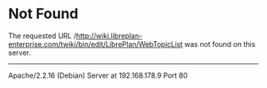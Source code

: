 Not Found
=========

The requested URL /http://wiki.libreplan-enterprise.com/twiki/bin/edit/LibrePlan/WebTopicList was not found on this server.

------------------------------------------------------------------------

Apache/2.2.16 (Debian) Server at 192.168.178.9 Port 80
